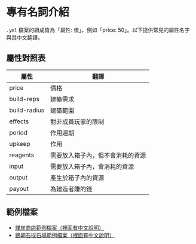 # 專有名詞介紹
`.yml` 檔案的組成皆為「屬性: 值」，例如「price: 50」。以下提供常見的屬性名字與其中文翻譯。

## 屬性對照表
| 屬性         | 翻譯 |
|--------------|----|
| price        |價格|
| build-reps   |建築需求|
| build-radius |建築範圍|
| effects      |對非成員玩家的限制|
| period       |作用週期|
| upkeep       |作用|
| reagents     |需要放入箱子內，但不會消耗的資源|
| input        |需要放入箱子內，會消耗的資源|
| output       |產生於箱子內的資源|
| payout       |為建造者賺的錢|

## 範例檔案
- [煤炭商店範例檔案（裡面有中文說明）](coal_shop(煤炭商店).yml)
- [鵝卵石採石場範例檔案（裡面有中文說明）](cobble_quarry(鵝卵石採石場).yml)
